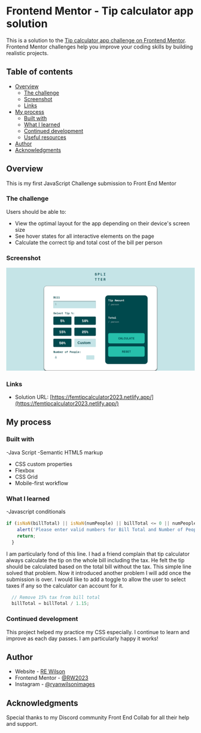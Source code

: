 # Frontend Mentor - Tip calculator app solution

This is a solution to the [Tip calculator app challenge on Frontend Mentor](https://www.frontendmentor.io/challenges/tip-calculator-app-ugJNGbJUX). Frontend Mentor challenges help you improve your coding skills by building realistic projects.

## Table of contents

- [Overview](#overview)
  - [The challenge](#the-challenge)
  - [Screenshot](#screenshot)
  - [Links](#links)
- [My process](#my-process)
  - [Built with](#built-with)
  - [What I learned](#what-i-learned)
  - [Continued development](#continued-development)
  - [Useful resources](#useful-resources)
- [Author](#author)
- [Acknowledgments](#acknowledgments)



## Overview
This is my first JavaScript Challenge submission to Front End Mentor
### The challenge

Users should be able to:

- View the optimal layout for the app depending on their device's screen size
- See hover states for all interactive elements on the page
- Calculate the correct tip and total cost of the bill per person

### Screenshot

![](.\images\calculator-app.png)




### Links

- Solution URL: [https://femtipcalculator2023.netlify.app/](https://femtipcalculator2023.netlify.app/)


## My process

### Built with

-Java Script 
-Semantic HTML5 markup
- CSS custom properties
- Flexbox
- CSS Grid
- Mobile-first workflow



### What I learned

-Javascript conditionals

```js
if (isNaN(billTotal) || isNaN(numPeople) || billTotal <= 0 || numPeople <= 0) {
    alert('Please enter valid numbers for Bill Total and Number of People! Common!');
    return;
  }
```

I am particularly fond of this line. I had a friend complain that tip calculator always calculate the tip on the whole bill including the tax. He felt the tip should be calculated based on the total bill without the tax. This simple line solved that problem. Now it introduced another problem I will add once the submission is over. I would like to add a toggle to allow the user to select taxes if any so the calculator can account for it. 
```js
  // Remove 15% tax from bill total
  billTotal = billTotal / 1.15;
```


### Continued development

This project helped my practice my CSS especially. I continue to learn and improve as each day passes. I am particularly happy it works!




## Author

- Website - [RE Wilson](https://rw2023-react-portfolio.netlify.app/)
- Frontend Mentor - [@RW2023](https://www.frontendmentor.io/profile/RW2023)
- Instagram - [@ryanwilsonimages](https://www.instagram.com/ryanwilsonimages/)

## Acknowledgments

Special thanks to my Discord community Front End Collab for all their help and support. 